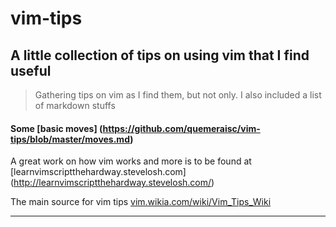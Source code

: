 # vim-tips
A little collection of tips on using vim that I find useful
----

>Gathering tips on vim as I find them, but not only. I also included a list of markdown stuffs

#### Some [basic moves] (https://github.com/quemeraisc/vim-tips/blob/master/moves.md)

A great work on how vim works and more is to be found at [learnvimscriptthehardway.stevelosh.com] (http://learnvimscriptthehardway.stevelosh.com/)

The main source for vim tips [vim.wikia.com/wiki/Vim_Tips_Wiki](http://vim.wikia.com/wiki/Vim_Tips_Wiki)

----
